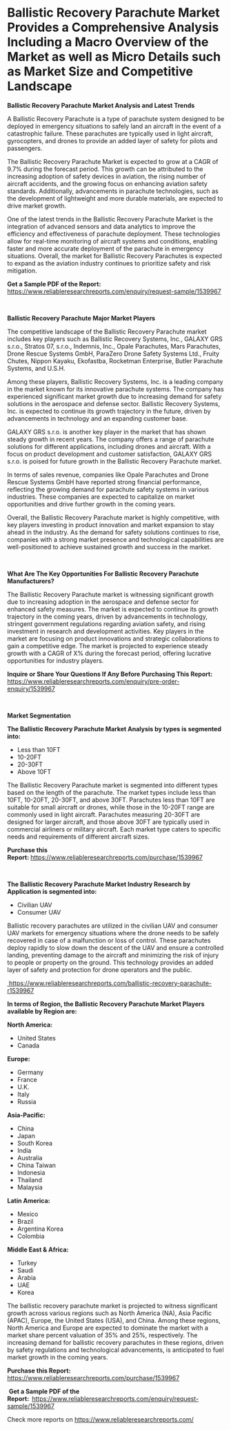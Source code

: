 <p><h1>Ballistic Recovery Parachute Market Provides a Comprehensive Analysis Including a Macro Overview of the Market as well as Micro Details such as Market Size and Competitive Landscape</h1></p><p><strong>Ballistic Recovery Parachute Market Analysis and Latest Trends</strong></p>
<p><p>A Ballistic Recovery Parachute is a type of parachute system designed to be deployed in emergency situations to safely land an aircraft in the event of a catastrophic failure. These parachutes are typically used in light aircraft, gyrocopters, and drones to provide an added layer of safety for pilots and passengers.</p><p>The Ballistic Recovery Parachute Market is expected to grow at a CAGR of 9.7% during the forecast period. This growth can be attributed to the increasing adoption of safety devices in aviation, the rising number of aircraft accidents, and the growing focus on enhancing aviation safety standards. Additionally, advancements in parachute technologies, such as the development of lightweight and more durable materials, are expected to drive market growth.</p><p>One of the latest trends in the Ballistic Recovery Parachute Market is the integration of advanced sensors and data analytics to improve the efficiency and effectiveness of parachute deployment. These technologies allow for real-time monitoring of aircraft systems and conditions, enabling faster and more accurate deployment of the parachute in emergency situations. Overall, the market for Ballistic Recovery Parachutes is expected to expand as the aviation industry continues to prioritize safety and risk mitigation.</p></p>
<p><strong>Get a Sample PDF of the Report:&nbsp;</strong> <a href="https://www.reliableresearchreports.com/enquiry/request-sample/1539967">https://www.reliableresearchreports.com/enquiry/request-sample/1539967</a></p>
<p>&nbsp;</p>
<p><strong>Ballistic Recovery Parachute Major Market Players</strong></p>
<p><p>The competitive landscape of the Ballistic Recovery Parachute market includes key players such as Ballistic Recovery Systems, Inc., GALAXY GRS s.r.o., Stratos 07, s.r.o., Indemnis, Inc., Opale Parachutes, Mars Parachutes, Drone Rescue Systems GmbH, ParaZero Drone Safety Systems Ltd., Fruity Chutes, Nippon Kayaku, Ekofastba, Rocketman Enterprise, Butler Parachute Systems, and U.S.H.</p><p>Among these players, Ballistic Recovery Systems, Inc. is a leading company in the market known for its innovative parachute systems. The company has experienced significant market growth due to increasing demand for safety solutions in the aerospace and defense sector. Ballistic Recovery Systems, Inc. is expected to continue its growth trajectory in the future, driven by advancements in technology and an expanding customer base.</p><p>GALAXY GRS s.r.o. is another key player in the market that has shown steady growth in recent years. The company offers a range of parachute solutions for different applications, including drones and aircraft. With a focus on product development and customer satisfaction, GALAXY GRS s.r.o. is poised for future growth in the Ballistic Recovery Parachute market.</p><p>In terms of sales revenue, companies like Opale Parachutes and Drone Rescue Systems GmbH have reported strong financial performance, reflecting the growing demand for parachute safety systems in various industries. These companies are expected to capitalize on market opportunities and drive further growth in the coming years.</p><p>Overall, the Ballistic Recovery Parachute market is highly competitive, with key players investing in product innovation and market expansion to stay ahead in the industry. As the demand for safety solutions continues to rise, companies with a strong market presence and technological capabilities are well-positioned to achieve sustained growth and success in the market.</p></p>
<p>&nbsp;</p>
<p><strong>What Are The Key Opportunities For Ballistic Recovery Parachute Manufacturers?</strong></p>
<p><p>The Ballistic Recovery Parachute market is witnessing significant growth due to increasing adoption in the aerospace and defense sector for enhanced safety measures. The market is expected to continue its growth trajectory in the coming years, driven by advancements in technology, stringent government regulations regarding aviation safety, and rising investment in research and development activities. Key players in the market are focusing on product innovations and strategic collaborations to gain a competitive edge. The market is projected to experience steady growth with a CAGR of X% during the forecast period, offering lucrative opportunities for industry players.</p></p>
<p><strong>Inquire or Share Your Questions If Any Before Purchasing This Report:</strong> <a href="https://www.reliableresearchreports.com/enquiry/pre-order-enquiry/1539967">https://www.reliableresearchreports.com/enquiry/pre-order-enquiry/1539967</a></p>
<p>&nbsp;</p>
<p><strong>Market Segmentation</strong></p>
<p><strong>The Ballistic Recovery Parachute Market Analysis by types is segmented into:</strong></p>
<p><ul><li>Less than 10FT</li><li>10-20FT</li><li>20-30FT</li><li>Above 10FT</li></ul></p>
<p><p>The Ballistic Recovery Parachute market is segmented into different types based on the length of the parachute. The market types include less than 10FT, 10-20FT, 20-30FT, and above 30FT. Parachutes less than 10FT are suitable for small aircraft or drones, while those in the 10-20FT range are commonly used in light aircraft. Parachutes measuring 20-30FT are designed for larger aircraft, and those above 30FT are typically used in commercial airliners or military aircraft. Each market type caters to specific needs and requirements of different aircraft sizes.</p></p>
<p><strong>Purchase this Report:&nbsp;</strong><a href="https://www.reliableresearchreports.com/purchase/1539967">https://www.reliableresearchreports.com/purchase/1539967</a></p>
<p>&nbsp;</p>
<p><strong>The Ballistic Recovery Parachute Market Industry Research by Application is segmented into:</strong></p>
<p><ul><li>Civilian UAV</li><li>Consumer UAV</li></ul></p>
<p><p>Ballistic recovery parachutes are utilized in the civilian UAV and consumer UAV markets for emergency situations where the drone needs to be safely recovered in case of a malfunction or loss of control. These parachutes deploy rapidly to slow down the descent of the UAV and ensure a controlled landing, preventing damage to the aircraft and minimizing the risk of injury to people or property on the ground. This technology provides an added layer of safety and protection for drone operators and the public.</p></p>
<p><a href="https://www.reliableresearchreports.com/ballistic-recovery-parachute-r1539967">&nbsp;https://www.reliableresearchreports.com/ballistic-recovery-parachute-r1539967</a></p>
<p><strong>In terms of Region, the Ballistic Recovery Parachute Market Players available by Region are:</strong></p>
<p>
    <p> <strong> North America: </strong>
        <ul>
            <li>United States</li>
            <li>Canada</li>
        </ul>
        </p> 
    <p> <strong> Europe: </strong>
        <ul>
            <li>Germany</li>
            <li>France</li>
            <li>U.K.</li>
            <li>Italy</li>
            <li>Russia</li>
        </ul>
        </p> 
    <p> <strong> Asia-Pacific: </strong>
        <ul>
            <li>China</li>
            <li>Japan</li>
            <li>South Korea</li>
            <li>India</li>
            <li>Australia</li>
            <li>China Taiwan</li>
            <li>Indonesia</li>
            <li>Thailand</li>
            <li>Malaysia</li>
        </ul>
        </p> 
    <p> <strong> Latin America: </strong>
        <ul>
            <li>Mexico</li>
            <li>Brazil</li>
            <li>Argentina Korea</li>
            <li>Colombia</li>
        </ul>
        </p> 
    <p> <strong> Middle East & Africa: </strong>
        <ul>
            <li>Turkey</li>
            <li>Saudi</li>
            <li>Arabia</li>
            <li>UAE</li>
            <li>Korea</li>
        </ul>
    </p>
    </p>
<p><p>The ballistic recovery parachute market is projected to witness significant growth across various regions such as North America (NA), Asia Pacific (APAC), Europe, the United States (USA), and China. Among these regions, North America and Europe are expected to dominate the market with a market share percent valuation of 35% and 25%, respectively. The increasing demand for ballistic recovery parachutes in these regions, driven by safety regulations and technological advancements, is anticipated to fuel market growth in the coming years.</p></p>
<p><strong>Purchase this Report: </strong><a href="https://www.reliableresearchreports.com/purchase/1539967">https://www.reliableresearchreports.com/purchase/1539967</a></p>
<p>&nbsp;<strong>Get a Sample PDF of the Report:&nbsp;&nbsp;</strong><a href="https://www.reliableresearchreports.com/enquiry/request-sample/1539967">https://www.reliableresearchreports.com/enquiry/request-sample/1539967</a></p>
<p><strong></strong></p>
<p>Check more reports on <a href="https://www.reliableresearchreports.com/">https://www.reliableresearchreports.com/</a></p>